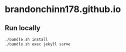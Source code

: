 # brandonchinn178.github.io

## Run locally

```bash
./bundle.sh install
./bundle.sh exec jekyll serve
```
